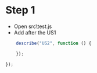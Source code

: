 # Step 1

* Open src\test.js
* Add after the US1
```Javascript
    describe("US2", function () {

    });

});
```
